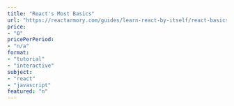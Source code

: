 ```yaml
---
title: "React's Most Basics"
url: "https://reactarmory.com/guides/learn-react-by-itself/react-basics"
price: 
- "0"
pricePerPeriod: 
- "n/a"
format: 
- "tutorial"
- "interactive"
subject: 
- "react"
- "javascript"
featured: "n"
---
```

